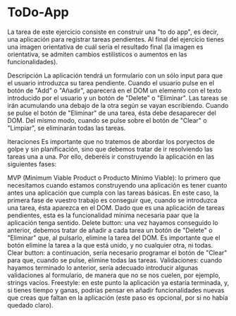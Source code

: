 # ToDo-App
La tarea de este ejercicio consiste en construir una "to do app", es decir, una aplicación para registrar tareas pendientes. Al final del ejercicio tienes una imagen orientativa de cuál sería el resultado final (la imagen es orientativa, se admiten cambios estilísticos o aumentos en las funcionalidades).

Descripción
La aplicación tendrá un formulario con un sólo input para que el usuario introduzca su tarea pendiente. Cuando el usuario pulse en el botón de "Add" o "Añadir", aparecerá en el DOM un elemento con el texto introducido por el usuario y un botón de "Delete" o "Eliminar". Las tareas se irán acumulando una debajo de la otra según se vayan escribiendo. Cuando se pulse el botón de "Eliminar" de una tarea, ésta debe desaparecer del DOM. Del mismo modo, cuando se pulse sobre el botón de "Clear" o "Limpiar", se eliminarán todas las tareas.

Iteraciones
Es importante que no tratemos de abordar los poryectos de golpe y sin planificación, sino que debemos tratar de ir resolviendo las tareas una a una. Por ello, deberéis ir construyendo la aplicación en las siguientes fases:

MVP (Minimum Viable Product o Producto Mínimo Viable): lo primero que necesitamos cuando estamos construyendo una aplicación es tener cuanto antes una aplicación que cumpla con las tareas básicas. En este caso, la primera fase de vuestro trabajo es conseguir que, cuando se introduzca una tarea, ésta aparezca en el DOM. Dado que es una aplicación de tareas pendientes, esta es la funcionalidad mínima necesaria paar que la aplicación tenga sentido.
Delete button: una vez hayamos conseguido lo anterior, debemos tratar de añadir a cada tarea un botón de "Delete" o "Eliminar" que, al pulsarlo, elimine la tarea del DOM. Es importante que el botón elimine la tarea a la que está unido, y no cualquier otra, ni todas.
Clear button: a continuación, sería necesario programar el botón de "Clear" para que, cuando se pulse, elimine todas las tareas.
Validaciones: cuando hayamos terminado lo anterior, sería adecuado introducir algunas validaciones al formulario, de manera que no se nos cuelen, por ejemplo, strings vacíos.
Freestyle: en este punto la aplicación ya estaría terminada, y, si tienes tiempo y ganas, podrías pensar en añadir funcionalidades nuevas que creas que faltan en la aplicación (este paso es opcional, por si no había quedado claro).